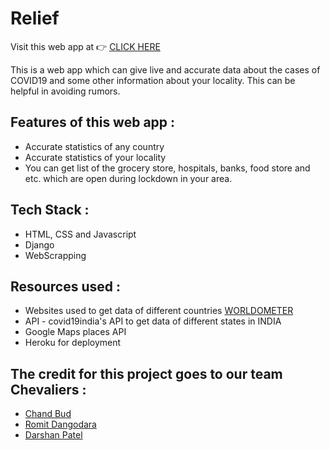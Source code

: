 # Relief

Visit this web app at 👉 [CLICK HERE](https://chevaliers.herokuapp.com)

This is a web app which can give live and accurate data about the cases of COVID19 and some other information about your locality. This can be helpful in avoiding rumors.

## Features of this web app :
* Accurate statistics of any country
* Accurate statistics of your locality
* You can get list of the grocery store, hospitals, banks, food store and etc. which are open during lockdown in your area.

## Tech Stack :
 * HTML, CSS and Javascript
 * Django
 * WebScrapping
 
 ## Resources used :
 * Websites used to get data of different countries [WORLDOMETER](https://www.worldometers.info/coronavirus)
 * API - covid19india's API to get data of different states in INDIA
 * Google Maps places API
 * Heroku for deployment
 
 ## The credit for this project goes to our team Chevaliers :
 * [Chand Bud](https://github.com/chandbud5)
 * [Romit Dangodara](https://github.com/Romit-Dangodara)
 * [Darshan Patel](https://github.com/dmp2901)
